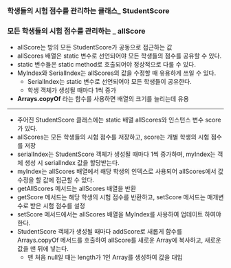 ### 학생들의 시험 점수를 관리하는 클래스_ StudentScore

### 모든 학생들의 시험 점수를 관리하는 _ allScore
- allScore는 방의 모든 StudentScore가 공동으로 접근하는 값
- allScores 배열은 static 변수로 선언되어야 모든 학생들의 점수를 공유할 수 있다.
- static 변수들은 static method로 호출되어야 정상적으로 다룰 수 있다.
- MyIndex와 SerialIndex는 allScores의 값을 수정할 때 유용하게 쓰일 수 있다.
  - SerialIndex는 static 변수로 선언되어야 모든 학생들이 공유한다.
  - 학생 객체가 생성될 때마다 1씩 증가
- **Arrays.copyOf** 라는 함수를 사용하면 배열의 크기를 늘리는데 유용

----------
- 주어진 StudentScore 클래스에는 static 배열 allScores와 인스턴스 변수 score가 있다. 
- allScores는 모든 학생들의 시험 점수를 저장하고, score는 개별 학생의 시험 점수를 저장
- serialIndex는 StudentScore 객체가 생성될 때마다 1씩 증가하며, myIndex는 객체 생성 시 serialIndex 값을 할당받는다.
- myIndex는 allScores 배열에서 해당 학생의 인덱스로 사용되어 allScores에서 값 수정을 할 값에 접근할 수 있다.
- getAllScores 메서드는 allScores 배열을 반환
- getScore 메서드는 해당 학생의 시험 점수를 반환하고, setScore 메서드는 매개변수로 받은 시험 점수를 설정
- setScore 메서드에서는 allScores 배열을 MyIndex를 사용하여 업데이트 하여야 한다.
- StudentScore 객체가 생성될 때마다 addScore로 새롭게 함수를 Arrays.copyOf 메서드를 호출하여 allScore를 새로운 Array에 복사하고, 새로운 값을 맨 뒤에 넣는다.
  - 맨 처음 null일 때는 length가 1인 Array를 생성하여 값을 대입
